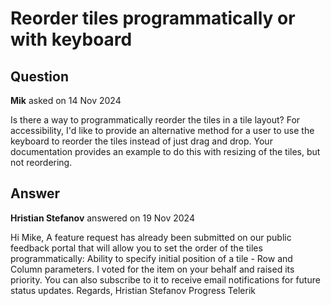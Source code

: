 # Reorder tiles programmatically or with keyboard

## Question

**Mik** asked on 14 Nov 2024

Is there a way to programmatically reorder the tiles in a tile layout? For accessibility, I'd like to provide an alternative method for a user to use the keyboard to reorder the tiles instead of just drag and drop. Your documentation provides an example to do this with resizing of the tiles, but not reordering.

## Answer

**Hristian Stefanov** answered on 19 Nov 2024

Hi Mike, A feature request has already been submitted on our public feedback portal that will allow you to set the order of the tiles programmatically: Ability to specify initial position of a tile - Row and Column parameters. I voted for the item on your behalf and raised its priority. You can also subscribe to it to receive email notifications for future status updates. Regards, Hristian Stefanov Progress Telerik
